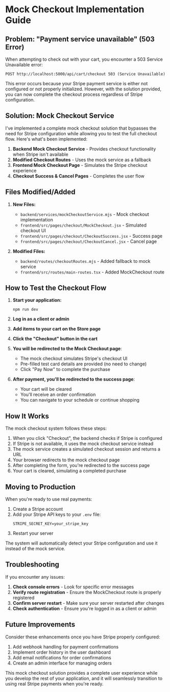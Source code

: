 # Mock Checkout Implementation Guide

## Problem: "Payment service unavailable" (503 Error)

When attempting to check out with your cart, you encounter a 503 Service Unavailable error:
```
POST http://localhost:5000/api/cart/checkout 503 (Service Unavailable)
```

This error occurs because your Stripe payment service is either not configured or not properly initialized. However, with the solution provided, you can now complete the checkout process regardless of Stripe configuration.

## Solution: Mock Checkout Service

I've implemented a complete mock checkout solution that bypasses the need for Stripe configuration while allowing you to test the full checkout flow. Here's what's been implemented:

1. **Backend Mock Checkout Service** - Provides checkout functionality when Stripe isn't available
2. **Modified Checkout Routes** - Uses the mock service as a fallback
3. **Frontend Mock Checkout Page** - Simulates the Stripe checkout experience
4. **Checkout Success & Cancel Pages** - Completes the user flow

## Files Modified/Added

1. **New Files:**
   - `backend/services/mockCheckoutService.mjs` - Mock checkout implementation
   - `frontend/src/pages/checkout/MockCheckout.jsx` - Simulated checkout UI
   - `frontend/src/pages/checkout/CheckoutSuccess.jsx` - Success page
   - `frontend/src/pages/checkout/CheckoutCancel.jsx` - Cancel page

2. **Modified Files:**
   - `backend/routes/checkoutRoutes.mjs` - Added fallback to mock service
   - `frontend/src/routes/main-routes.tsx` - Added MockCheckout route

## How to Test the Checkout Flow

1. **Start your application:**
   ```
   npm run dev
   ```

2. **Log in as a client or admin**

3. **Add items to your cart on the Store page**

4. **Click the "Checkout" button in the cart**

5. **You will be redirected to the Mock Checkout page**:
   - The mock checkout simulates Stripe's checkout UI
   - Pre-filled test card details are provided (no need to change)
   - Click "Pay Now" to complete the purchase

6. **After payment, you'll be redirected to the success page**:
   - Your cart will be cleared
   - You'll receive an order confirmation
   - You can navigate to your schedule or continue shopping

## How It Works

The mock checkout system follows these steps:

1. When you click "Checkout", the backend checks if Stripe is configured
2. If Stripe is not available, it uses the mock checkout service instead
3. The mock service creates a simulated checkout session and returns a URL
4. Your browser redirects to the mock checkout page
5. After completing the form, you're redirected to the success page
6. Your cart is cleared, simulating a completed purchase

## Moving to Production

When you're ready to use real payments:

1. Create a Stripe account
2. Add your Stripe API keys to your `.env` file:
   ```
   STRIPE_SECRET_KEY=your_stripe_key
   ```
3. Restart your server

The system will automatically detect your Stripe configuration and use it instead of the mock service.

## Troubleshooting

If you encounter any issues:

1. **Check console errors** - Look for specific error messages
2. **Verify route registration** - Ensure the MockCheckout route is properly registered
3. **Confirm server restart** - Make sure your server restarted after changes
4. **Check authentication** - Ensure you're logged in as a client or admin

## Future Improvements

Consider these enhancements once you have Stripe properly configured:

1. Add webhook handling for payment confirmations
2. Implement order history in the user dashboard
3. Add email notifications for order confirmations
4. Create an admin interface for managing orders

This mock checkout solution provides a complete user experience while you develop the rest of your application, and it will seamlessly transition to using real Stripe payments when you're ready.
